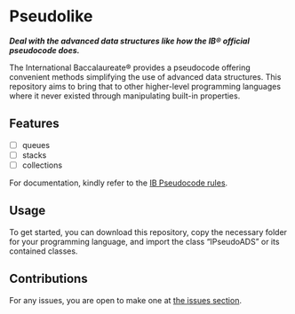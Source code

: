 # Pseudolike
**_Deal with the advanced data structures like how the IB® official pseudocode does._**

The International Baccalaureate® provides a pseudocode offering convenient methods simplifying the use of advanced data structures. This repository aims to bring that to other higher-level programming languages where it never existed through manipulating built-in properties.

## Features
- [ ] queues
- [ ] stacks
- [ ] collections

For documentation, kindly refer to the [IB Pseudocode rules](https://ib.compscihub.net/wp-content/uploads/2015/04/IB-Pseudocode-rules.pdf).

## Usage
To get started, you can download this repository, copy the necessary folder for your programming language, and import the class “IPseudoADS” or its contained classes. 

## Contributions
For any issues, you are open to make one at [the issues section](https://github.com/buzz-lightsnack-2007/pseudolike/issues).
